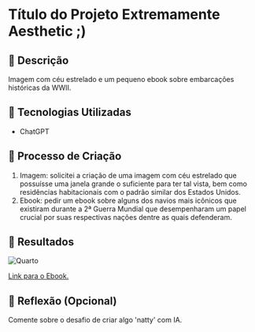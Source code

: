 # Título do Projeto Extremamente Aesthetic ;)

## 📒 Descrição
Imagem com céu estrelado e um pequeno ebook sobre embarcações históricas da WWII. 

## 🤖 Tecnologias Utilizadas
- ChatGPT
## 🧐 Processo de Criação
1. Imagem: solicitei a criação de uma imagem com céu estrelado que possuísse uma janela grande o suficiente para ter tal vista, bem como residências habitacionais com o padrão similar dos Estados Unidos. 
2. Ebook: pedir um ebook sobre alguns dos navios mais icônicos que existiram durante a 2ª Guerra Mundial que desempenharam um papel crucial por suas respectivas nações dentre as quais defenderam. 
## 🚀 Resultados

![Quarto](https://github.com/user-attachments/assets/6f914fa6-57eb-4907-896b-5ff80890035d)

[Link para o Ebook.](https://chatgpt.com/c/678e8544-6738-8005-8616-dbf22778ca3b)

## 💭 Reflexão (Opcional)
Comente sobre o desafio de criar algo 'natty' com IA.
